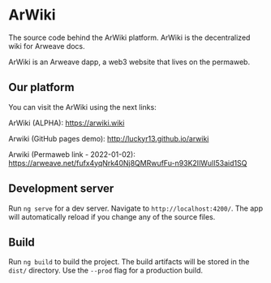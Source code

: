 # ArWiki
The source code behind the ArWiki platform. ArWiki is the decentralized wiki for Arweave docs.

ArWiki is an Arweave dapp, a web3 website that lives on the permaweb.

## Our platform
You can visit the ArWiki using the next links: 

ArWiki (ALPHA): https://arwiki.wiki

Arwiki (GitHub pages demo): http://luckyr13.github.io/arwiki

Arwiki (Permaweb link - 2022-01-02): https://arweave.net/fufx4yqNrk40Nj8QMRwufFu-n93K2IlWulI53aid1SQ


## Development server

Run `ng serve` for a dev server. Navigate to `http://localhost:4200/`. The app will automatically reload if you change any of the source files.


## Build

Run `ng build` to build the project. The build artifacts will be stored in the `dist/` directory. Use the `--prod` flag for a production build.

